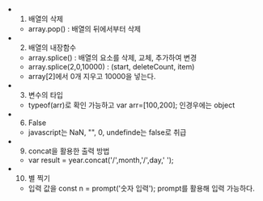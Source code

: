 - 1. 배열의 삭제
  - array.pop() : 배열의 뒤에서부터 삭제
- 2. 배열의 내장함수
  - array.splice() : 배열의 요소를 삭제, 교체, 추가하여 변경
  - array.splice(2,0,10000) : (start, deleteCount, item)
  - array[2]에서 0개 지우고 10000을 넣는다.
- 3. 변수의 타입
  - typeof(arr)로 확인 가능하고 var arr=[100,200]; 인경우에는 object
- 6. False
  - javascript는 NaN, "", 0, undefinde는 false로 취급
- 9. concat을 활용한 출력 방법
  - var result = year.concat('/',month,'/',day,' ');
- 10. 별 찍기
  - 입력 값을 const n = prompt('숫자 입력'); prompt를 활용해 입력 가능하다.
